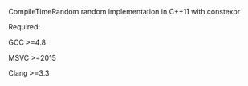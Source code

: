 CompileTimeRandom random implementation in C++11 with constexpr

Required:

GCC  >=4.8

MSVC >=2015

Clang >=3.3
